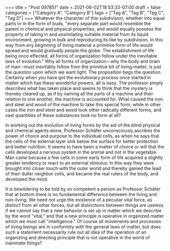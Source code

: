 +++
title = "Post 097851"
date = 2021-06-02T18:53:33-07:00
draft = false
categories = ["Category A", "Category B"]
tags = ["Tag A", "Tag B", "Tag C", "Tag D"]
+++
Whatever the character of this subdivision, whether into equal parts or in the form of buds, "every separate part would resemble the parent in chemical and physical properties, and would equally possess the property of taking in and assimilating suitable material from its liquid environment, growing in bulk and reproducing its like by subdivision. In this way from any beginning of living material a primitive form of life would spread and would gradually people the globe. The establishment of life being once effected, all forms of organization follow under the inevitable laws of evolution." Why all forms of organization--why the body and brain of man--must inevitably follow from the primitive bit of living matter, is just the question upon which we want light. The proposition begs the question. Certainly when you have got the evolutionary process once started in matter which has these wonderful powers, all is easy. The professor simply describes what has taken place and seems to think that the mystery is thereby cleared up, as if by naming all the parts of a machine and their relation to one another, the machine is accounted for. What caused the iron and steel and wood of the machine to take this special form, while in other cases the iron and steel and wood took other radically different forms, and vast quantities of these substances took no form at all?

In working out the evolution of living forms by the aid of the blind physical and chemical agents alone, Professor Schäfer unconsciously ascribes the power of choice and purpose to the individual cells, as when he says that the cells of the external layer sink below the surface for better protection and better nutrition. It seems to have been a matter of choice or will that the cells developed a nervous system in the animal and not in the vegetable. Man came because a few cells in some early form of life acquired a slightly greater tendency to react to an external stimulus. In this way they were brought into closer touch with the outer world and thereby gained the lead of their duller neighbor cells, and became the real rulers of the body, and developed the mind.

It is bewildering to be told by so competent a person as Professor Schäfer that at bottom there is no fundamental difference between the living and non-living. We need not urge the existence of a peculiar vital force, as distinct from all other forces, but all distinctions between things are useless if we cannot say that a new behavior is set up in matter which we describe by the word "vital," and that a new principle is operative in organized matter which we must call "intelligence." Of course all movements and processes of living beings are in conformity with the general laws of matter, but does such a statement necessarily rule out all idea of the operation of an organizing and directing principle that is not operative in the world of inanimate things?
